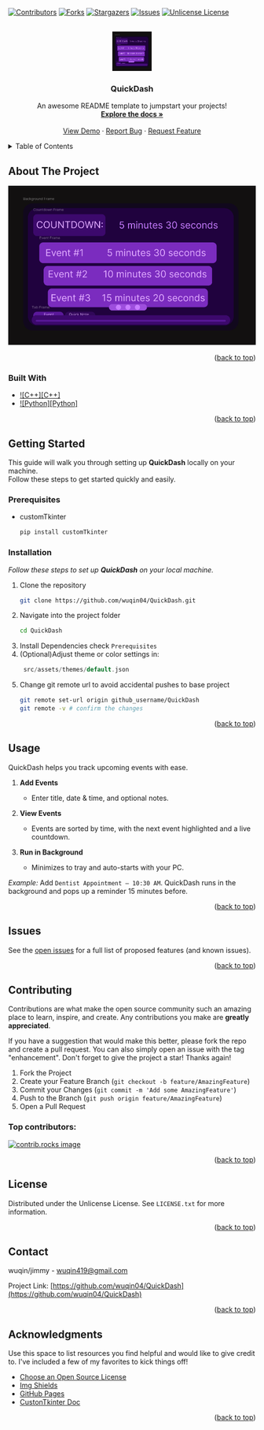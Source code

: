 <a id="readme-top"></a>
<!-- PROJECT SHIELDS -->
<!--
*** I'm using markdown "reference style" links for readability.
*** Reference links are enclosed in brackets [ ] instead of parentheses ( ).
*** See the bottom of this document for the declaration of the reference variables
*** for contributors-url, forks-url, etc. This is an optional, concise syntax you may use.
*** https://www.markdownguide.org/basic-syntax/#reference-style-links
-->
[![Contributors][contributors-shield]][contributors-url]
[![Forks][forks-shield]][forks-url]
[![Stargazers][stars-shield]][stars-url]
[![Issues][issues-shield]][issues-url]
[![Unlicense License][license-shield]][license-url]


<!-- PROJECT LOGO -->
<br />
<div align="center">
  <a href="https://github.com/wuqin04/QuickDash">
    <img src="src/assets/images/QuickDash%20Dashboard%20Preview.png" alt="Logo" width="80" height="80">
  </a>

  <h3 align="center">QuickDash</h3>

  <p align="center">
    An awesome README template to jumpstart your projects!
    <br />
    <a href="https://github.com/wuqin04/QuickDash"><strong>Explore the docs »</strong></a>
    <br />
    <br />
    <a href="https://github.com/wuqin04/QuickDash">View Demo</a>
    &middot;
    <a href="https://github.com/wuqin04/QuickDash/issues/new?labels=bug&template=bug-report---.md">Report Bug</a>
    &middot;
    <a href="https://github.com/wuqin04/QuickDash/issues/new?labels=enhancement&template=feature-request---.md">Request Feature</a>
  </p>
</div>



<!-- TABLE OF CONTENTS -->
<details>
  <summary>Table of Contents</summary>
  <ol>
    <li>
      <a href="#about-the-project">About The Project</a>
      <ul>
        <li><a href="#built-with">Built With</a></li>
      </ul>
    </li>
    <li>
      <a href="#getting-started">Getting Started</a>
      <ul>
        <li><a href="#prerequisites">Prerequisites</a></li>
        <li><a href="#installation">Installation</a></li>
      </ul>
    </li>
    <li><a href="#usage">Usage</a></li>
    <li><a href="#roadmap">Roadmap</a></li>
    <li><a href="#contributing">Contributing</a></li>
    <li><a href="#license">License</a></li>
    <li><a href="#contact">Contact</a></li>
    <li><a href="#acknowledgments">Acknowledgments</a></li>
  </ol>
</details>



<!-- ABOUT THE PROJECT -->
## About The Project

[![QuickDash][product-screenshot]](src/assets/images/QuickDash%20Dashboard%20Preview.png)


<p align="right">(<a href="#readme-top">back to top</a>)</p>



### Built With

* [![C++][C++]][C++-url]
* [![Python][Python]][Python-url]

<p align="right">(<a href="#readme-top">back to top</a>)</p>



<!-- GETTING STARTED -->
## Getting Started

This guide will walk you through setting up **QuickDash** locally on your machine.  
Follow these steps to get started quickly and easily.

### Prerequisites

* customTkinter
  ```sh
  pip install customTkinter
  ```

### Installation

_Follow these steps to set up **QuickDash** on your local machine._

1. Clone the repository
   ```sh
   git clone https://github.com/wuqin04/QuickDash.git
   ```
2. Navigate into the project folder
    ```sh
    cd QuickDash
    ```
3. Install Dependencies
   check `Prerequisites`
4. (Optional)Adjust theme or color settings in:
   ```cpp
    src/assets/themes/default.json
   ```
5. Change git remote url to avoid accidental pushes to base project
   ```sh
   git remote set-url origin github_username/QuickDash
   git remote -v # confirm the changes
   ```

<p align="right">(<a href="#readme-top">back to top</a>)</p>



<!-- USAGE EXAMPLES -->
## Usage

QuickDash helps you track upcoming events with ease.

1. **Add Events**
   - Enter title, date & time, and optional notes.

2. **View Events**
   - Events are sorted by time, with the next event highlighted and a live countdown.

3. **Run in Background**
   - Minimizes to tray and auto-starts with your PC.

*Example:* Add `Dentist Appointment – 10:30 AM`. QuickDash runs in the background and pops up a reminder 15 minutes before.

<p align="right">(<a href="#readme-top">back to top</a>)</p>



<!-- Issue -->
## Issues

See the [open issues](https://github.com/wuqin04/QuickDash/issues) for a full list of proposed features (and known issues).

<p align="right">(<a href="#readme-top">back to top</a>)</p>



<!-- CONTRIBUTING -->
## Contributing

Contributions are what make the open source community such an amazing place to learn, inspire, and create. Any contributions you make are **greatly appreciated**.

If you have a suggestion that would make this better, please fork the repo and create a pull request. You can also simply open an issue with the tag "enhancement".
Don't forget to give the project a star! Thanks again!

1. Fork the Project
2. Create your Feature Branch (`git checkout -b feature/AmazingFeature`)
3. Commit your Changes (`git commit -m 'Add some AmazingFeature'`)
4. Push to the Branch (`git push origin feature/AmazingFeature`)
5. Open a Pull Request

### Top contributors:

<a href="https://github.com/wuqin04/QuickDash/graphs/contributors">
  <img src="https://contrib.rocks/image?repo=wuqin04/QuickDash" alt="contrib.rocks image" />
</a>

<p align="right">(<a href="#readme-top">back to top</a>)</p>



<!-- LICENSE -->
## License

Distributed under the Unlicense License. See `LICENSE.txt` for more information.

<p align="right">(<a href="#readme-top">back to top</a>)</p>



<!-- CONTACT -->
## Contact

wuqin/jimmy - wuqin419@gmail.com

Project Link: [https://github.com/wuqin04/QuickDash](https://github.com/wuqin04/QuickDash)

<p align="right">(<a href="#readme-top">back to top</a>)</p>



<!-- ACKNOWLEDGMENTS -->
## Acknowledgments

Use this space to list resources you find helpful and would like to give credit to. I've included a few of my favorites to kick things off!

* [Choose an Open Source License](https://choosealicense.com)
* [Img Shields](https://shields.io)
* [GitHub Pages](https://pages.github.com)
* [CustonTkinter Doc](https://customtkinter.tomschimansky.com/documentation/)

<p align="right">(<a href="#readme-top">back to top</a>)</p>



<!-- MARKDOWN LINKS & IMAGES -->
<!-- https://www.markdownguide.org/basic-syntax/#reference-style-links -->
[contributors-shield]: https://img.shields.io/github/contributors/wuqin04/QuickDash.svg?style=for-the-badge
[contributors-url]: https://github.com/wuqin04/QuickDash/graphs/contributors
[forks-shield]: https://img.shields.io/github/forks/wuqin04/QuickDash.svg?style=for-the-badge
[forks-url]: https://github.com/wuqin04/QuickDash/network/members
[stars-shield]: https://img.shields.io/github/stars/wuqin04/QuickDash.svg?style=for-the-badge
[stars-url]: https://github.com/wuqin04/QuickDash/stargazers
[issues-shield]: https://img.shields.io/github/issues/wuqin04/QuickDash.svg?style=for-the-badge
[issues-url]: https://github.com/wuqin04/QuickDash/issues
[license-shield]: https://img.shields.io/github/license/wuqin04/QuickDash.svg?style=for-the-badge
[license-url]: https://github.com/wuqin04/QuickDash/blob/master/LICENSE.txt
[product-screenshot]: src/assets/images/QuickDash%20Dashboard%20Preview.png
[C++-url]: https://img.shields.io/badge/c++-00599C?style=for-the-badge&logo=cplusplus&logoColor=white
[Python-url]: https://img.shields.io/badge/python-3776AB?style=for-the-badge&logo=python&logoColor=white